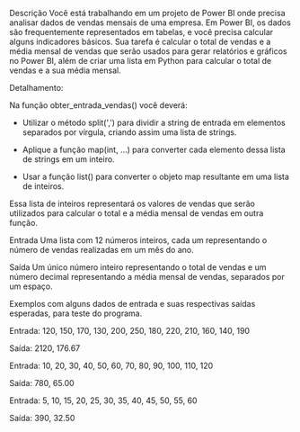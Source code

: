 Descrição
Você está trabalhando em um projeto de Power BI onde precisa analisar dados de vendas mensais de uma empresa. 
Em Power BI, os dados são frequentemente representados em tabelas, e você precisa calcular alguns indicadores básicos. 
Sua tarefa é calcular o total de vendas e a média mensal de vendas que serão usados para gerar relatórios e gráficos no Power BI, além de criar uma lista em Python para calcular o total de vendas e a sua média mensal.

Detalhamento:

Na função obter_entrada_vendas() você deverá:

* Utilizar o método split(',') para dividir a string de entrada em elementos separados por vírgula, criando assim uma lista de strings.

* Aplique a função map(int, ...) para converter cada elemento dessa lista de strings em um inteiro.

* Usar a função list() para converter o objeto map resultante em uma lista de inteiros.

Essa lista de inteiros representará os valores de vendas que serão utilizados para calcular o total e a média mensal de vendas em outra função.

Entrada
Uma lista com 12 números inteiros, cada um representando o número de vendas realizadas em um mês do ano.

Saída
Um único número inteiro representando o total de vendas e um número decimal representando a média mensal de vendas, separados por um espaço.

Exemplos com alguns dados de entrada e suas respectivas saídas esperadas, para teste do programa.

Entrada: 120, 150, 170, 130, 200, 250, 180, 220, 210, 160, 140, 190

Saída: 2120, 176.67


Entrada: 10, 20, 30, 40, 50, 60, 70, 80, 90, 100, 110, 120

Saída: 780, 65.00


Entrada: 5, 10, 15, 20, 25, 30, 35, 40, 45, 50, 55, 60

Saída: 390, 32.50
